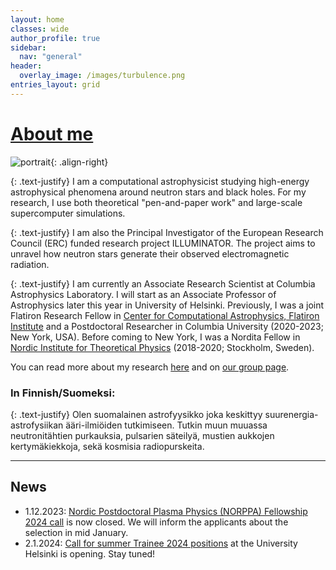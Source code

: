 ```yaml
---
layout: home
classes: wide
author_profile: true
sidebar:
  nav: "general"
header:
  overlay_image: /images/turbulence.png
entries_layout: grid
---
```



# [About me](/about)

![portrait](/images/jnattila2.jpg){: .align-right}

{: .text-justify}
I am a computational astrophysicist studying high-energy astrophysical phenomena around neutron stars and black holes. For my research, I use both theoretical "pen-and-paper work" and large-scale supercomputer simulations.

{: .text-justify}
I am also the Principal Investigator of the European Research Council (ERC) funded research project ILLUMINATOR. The project aims to unravel how neutron stars generate their observed electromagnetic radiation.

{: .text-justify}
I am currently an Associate Research Scientist at Columbia Astrophysics Laboratory. I will start as an Associate Professor of Astrophysics later this year in University of Helsinki. Previously, I was a joint Flatiron Research Fellow in [Center for Computational Astrophysics, Flatiron Institute](https://www.simonsfoundation.org/flatiron/center-for-computational-astrophysics/) and a Postdoctoral Researcher in Columbia University (2020-2023; New York, USA). Before coming to New York, I was a Nordita Fellow in [Nordic Institute for Theoretical Physics](http://www.nordita.org) (2018-2020; Stockholm, Sweden).

You can read more about my research [here](/about) and on [our group page](/group).


### In Finnish/Suomeksi:

{: .text-justify}
Olen suomalainen astrofyysikko joka keskittyy suurenergia-astrofysiikan ääri-ilmiöiden tutkimiseen. Tutkin muun muuassa neutronitähtien purkauksia, pulsarien säteilyä, mustien aukkojen kertymäkiekkoja, sekä kosmisia radiopurskeita.

-----

## News

- 1.12.2023: [Nordic Postdoctoral Plasma Physics (NORPPA) Fellowship 2024 call](https://jobregister.aas.org/ad/c8b9a98e) is now closed. We will inform the applicants about the selection in mid January. 
- 2.1.2024: [Call for summer Trainee 2024 positions](/group/summer-trainees24/) at the University Helsinki is opening. Stay tuned!



